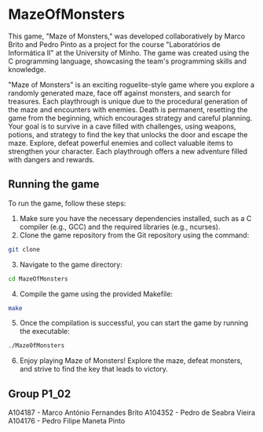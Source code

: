 # MazeOfMonsters
This game, "Maze of Monsters," was developed collaboratively by Marco Brito and Pedro Pinto as a project for the course "Laboratórios de Informática II" at the University of Minho. The game was created using the C programming language, showcasing the team's programming skills and knowledge.

"Maze of Monsters" is an exciting roguelite-style game where you explore a randomly generated maze, face off against monsters, and search for treasures. Each playthrough is unique due to the procedural generation of the maze and encounters with enemies. Death is permanent, resetting the game from the beginning, which encourages strategy and careful planning. Your goal is to survive in a cave filled with challenges, using weapons, potions, and strategy to find the key that unlocks the door and escape the maze. Explore, defeat powerful enemies and collect valuable items to strengthen your character. Each playthrough offers a new adventure filled with dangers and rewards.

## Running the game
To run the game, follow these steps:

1. Make sure you have the necessary dependencies installed, such as a C compiler (e.g., GCC) and the required libraries (e.g., ncurses).
2. Clone the game repository from the Git repository using the command:
```bash
git clone 
```
3. Navigate to the game directory:
```bash
cd MazeOfMonsters
```
4. Compile the game using the provided Makefile:
```bash
make
```
5. Once the compilation is successful, you can start the game by running the executable:
```bash
./MazeOfMonsters
```
6. Enjoy playing Maze of Monsters! Explore the maze, defeat monsters, and strive to find the key that leads to victory.

## Group P1_02
A104187 - Marco António Fernandes Brito
A104352 - Pedro de Seabra Vieira
A104176 - Pedro Filipe Maneta Pinto
